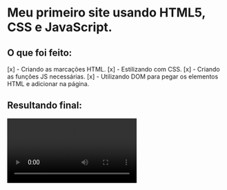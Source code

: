 # Meu primeiro site usando HTML5, CSS e JavaScript.

## O que foi feito:
[x] - Criando as marcações HTML.
[x] - Estilizando com CSS.
[x] - Criando as funções JS necessárias.
[x] - Utilizando DOM para pegar os elementos HTML e adicionar na página.

## Resultando final: 
![](https://media.giphy.com/media/Xoz1bWLOwzY9AOfa6c/source.mp4)

